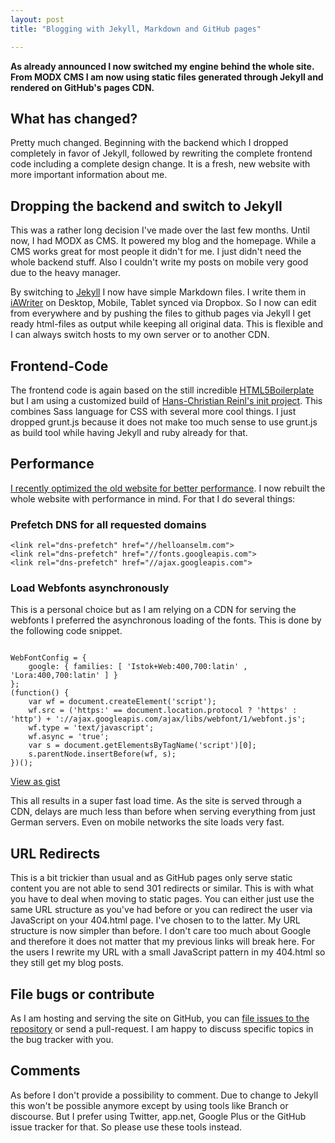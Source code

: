 ```yaml
---
layout: post
title: "Blogging with Jekyll, Markdown and GitHub pages"

---
```


**As already announced I now switched my engine behind the whole site. From MODX CMS I am now using static files generated through Jekyll and rendered on GitHub's pages CDN.**

## What has changed?

Pretty much changed. Beginning with the backend which I dropped completely in favor of Jekyll, followed by rewriting the complete frontend code including a complete design change. It is a fresh, new website with more important information about me.

## Dropping the backend and switch to Jekyll

This was a rather long decision I've made over the last few months. Until now, I had MODX as CMS. It powered my blog and the homepage. While a CMS works great for most people it didn't for me. I just didn't need the whole backend stuff. Also I couldn't write my posts on mobile very good due to the heavy manager.

By switching to [Jekyll](https://github.com/mojombo/jekyll) I now have simple Markdown files. I write them in [iAWriter](http://www.iawriter.com/mac/) on Desktop, Mobile, Tablet synced via Dropbox. So I now can edit from everywhere and by pushing the files to github pages via Jekyll I get ready html-files as output while keeping all original data. This is flexible and I can always switch hosts to my own server or to another CDN.

## Frontend-Code

The frontend code is again based on the still incredible [HTML5Boilerplate](http://html5boilerplate.com/) but I am using a customized build of [Hans-Christian Reinl's init project](https://github.com/drublic/init). This combines Sass language for CSS with several more cool things. I just dropped grunt.js because it does not make too much sense to use grunt.js as build tool while having Jekyll and ruby already for that.

## Performance

[I recently optimized the old website for better performance](/2012/high-performance-blog/). I now rebuilt the whole website with performance in mind. For that I do several things:

### Prefetch DNS for all requested domains

	<link rel="dns-prefetch" href="//helloanselm.com">
	<link rel="dns-prefetch" href="//fonts.googleapis.com">
	<link rel="dns-prefetch" href="//ajax.googleapis.com">

### Load Webfonts asynchronously

This is a personal choice but as I am relying on a CDN for serving the webfonts I preferred the asynchronous loading of the fonts. This is done by the following code snippet.

<pre class="language-javascript"><code>
WebFontConfig = {
	google: { families: [ 'Istok+Web:400,700:latin' , 'Lora:400,700:latin' ] }
};
(function() {
	var wf = document.createElement('script');
	wf.src = ('https:' == document.location.protocol ? 'https' : 'http') + '://ajax.googleapis.com/ajax/libs/webfont/1/webfont.js';
	wf.type = 'text/javascript';
	wf.async = 'true';
	var s = document.getElementsByTagName('script')[0];
	s.parentNode.insertBefore(wf, s);
})();
</code></pre>
[View as gist](https://gist.github.com/anselmh/5133497)

This all results in a super fast load time. As the site is served through a CDN, delays are much less than before when serving everything from just German servers. Even on mobile networks the site loads very fast.

## URL Redirects

This is a bit trickier than usual and as GitHub pages only serve static content you are not able to send 301 redirects or similar. This is with what you have to deal when moving to static pages. You can either just use the same URL structure as you've had before or you can redirect the user via JavaScript on your 404.html page.
I've chosen to to the latter. My URL structure is now simpler than before. I don't care too much about Google and therefore it does not matter that my previous links will break here. For the users I rewrite my URL with a small JavaScript pattern in my 404.html so they still get my blog posts.

## File bugs or contribute

As I am hosting and serving the site on GitHub, you can [file issues to the repository](https://github.com/anselmh/anselmh.github.com) or send a pull-request. I am happy to discuss specific topics in the bug tracker with you.

## Comments

As before I don't provide a possibility to comment. Due to change to Jekyll this won't be possible anymore except by using tools like Branch or discourse. But I prefer using Twitter, app.net, Google Plus or the GitHub issue tracker for that. So please use these tools instead.